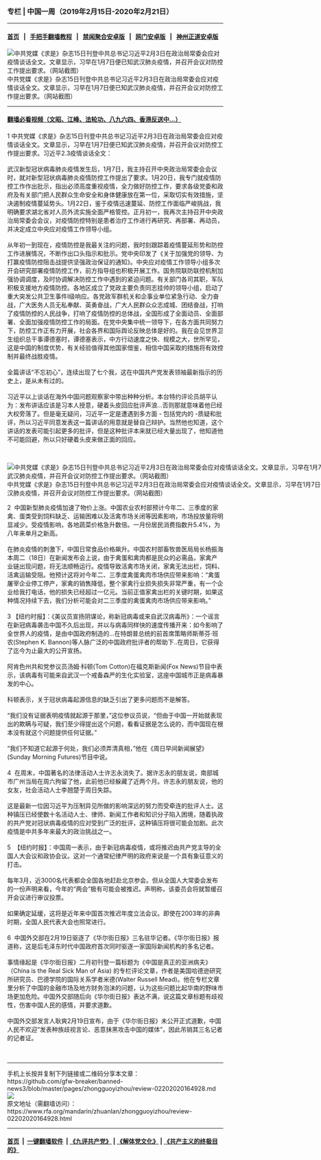 ### 专栏 | 中国一周（2019年2月15日-2020年2月21日）
------------------------

#### [首页](https://github.com/gfw-breaker/banned-news3/blob/master/README.md) &nbsp;&nbsp;|&nbsp;&nbsp; [手把手翻墙教程](https://github.com/gfw-breaker/guides/wiki) &nbsp;&nbsp;|&nbsp;&nbsp; [禁闻聚合安卓版](https://github.com/gfw-breaker/bn-android) &nbsp;&nbsp;|&nbsp;&nbsp; [网门安卓版](https://github.com/oGate2/oGate) &nbsp;&nbsp;|&nbsp;&nbsp; [神州正道安卓版](https://github.com/SzzdOgate/update) 



<div id="headerimg">
 <img alt="中共党媒《求是》杂志15日刊登中共总书记习近平2月3日在政治局常委会应对疫情谈话全文。文章显示，习早在1月7日便已知武汉肺炎疫情，并召开会议对防控工作提出要求。（网站截图）" src="https://www.rfa.org/mandarin/zhuanlan/zhongguoyizhou/review-02202020164928.html/Capture.PNG/@@images/bedca5fb-8654-43c7-8d82-8b105871f0e8.png" title="中共党媒《求是》杂志15日刊登中共总书记习近平2月3日在政治局常委会应对疫情谈话全文。文章显示，习早在1月7日便已知武汉肺炎疫情，并召开会议对防控工作提出要求。（网站截图）"/>
 <div id="headerimgcontents">
  <div id="headerimgcaption">
   <span>
    中共党媒《求是》杂志15日刊登中共总书记习近平2月3日在政治局常委会应对疫情谈话全文。文章显示，习早在1月7日便已知武汉肺炎疫情，并召开会议对防控工作提出要求。（网站截图）
   </span>
   <!-- zoomattribute -->
  </div>
  <!-- headerimgcaption -->
 </div>
 <!-- headerimagecontents -->
</div>

<hr/>


#### [翻墙必看视频（文昭、江峰、法轮功、八九六四、香港反送中...）](https://github.com/gfw-breaker/banned-news3/blob/master/pages/link3.md)

<div id="storytext">
 <div>
  <div class="slot_header">
  </div>
 </div>
 <p>
  1 中共党媒《求是》杂志15日刊登中共总书记习近平2月3日在政治局常委会应对疫情谈话全文。文章显示，习早在1月7日便已知武汉肺炎疫情，并召开会议对防控工作提出要求。习近平2.3疫情谈话全文：
  <br/>
  <br/>
  武汉新型冠状病毒肺炎疫情发生后，1月7日，我主持召开中央政治局常委会会议时，就对新型冠状病毒肺炎疫情防控工作提出了要求。1月20日，我专门就疫情防控工作作出批示，指出必须高度重视疫情，全力做好防控工作，要求各级党委和政府及有关部门把人民群众生命安全和身体健康放在第一位，采取切实有效措施，坚决遏制疫情蔓延势头。1月22日，鉴于疫情迅速蔓延、防控工作面临严峻挑战，我明确要求湖北省对人员外流实施全面严格管控。正月初一，我再次主持召开中央政治局常委会会议，对疫情防控特别是患者治疗工作进行再研究、再部署、再动员，并决定成立中央应对疫情工作领导小组。
  <br/>
  <br/>
  从年初一到现在，疫情防控是我最关注的问题，我时刻跟踪着疫情蔓延形势和防控工作进展情况，不断作出口头指示和批示。党中央印发了《关于加强党的领导、为打赢疫情防控阻击战提供坚强政治保证的通知》。中央应对疫情工作领导小组多次开会研究部署疫情防控工作，前方指导组也积极开展工作。国务院联防联控机制加强协调调度，及时协调解决防控工作中遇到的紧迫问题。有关部门各司其职，军队积极支援地方疫情防控。各地区成立了党政主要负责同志挂帅的领导小组，启动了重大突发公共卫生事件I级响应。各党政军群机关和企事业单位紧急行动、全力奋战，广大医务人员无私奉献、英勇奋战，广大人民群众众志成城、团结奋战，打响了疫情防控的人民战争，打响了疫情防控的总体战，全国形成了全面动员、全面部署、全面加强疫情防控工作的局面。在党中央集中统一领导下，在各方面共同努力下，防控工作正有力开展，社会各界和国际舆论反映总体是好的。我在会见世界卫生组织总干事谭德塞时，谭德塞表示，中方行动速度之快、规模之大，世所罕见，这是中国的制度优势，有关经验值得其他国家借鉴，相信中国采取的措施将有效控制并最终战胜疫情。
  <br/>
  <br/>
  全篇讲话“不忘初心”，连续出现了七个我，这在中国共产党发表领袖最新指示的历史上，是从未有过的。
  <br/>
  <br/>
  习近平以上谈话在海外中国问题观察家中带出种种分析。本台特约评论员胡平认为：发布讲话应该是习本人授意，硬着头皮回应批评声浪…否则那就意味着他已经大权旁落了。但是毫无疑问，习近平一定是遭遇到多方面 - 包括党内的 -质疑和批评，所以习近平同意发表这一篇讲话的用意就是替自己辩护。当然他也知道，这个讲话的发表可能引起更多的批评，但是这种批评本来就已经大量出现了，他知道他不可能回避，所以只好硬着头皮来做正面的回应。
 </p>
 <p>
  <br/>
  <div class="image-inline captioned" style="width:800px;">
   <div style="width:800px;">
    <img alt="中共党媒《求是》杂志15日刊登中共总书记习近平2月3日在政治局常委会应对疫情谈话全文。文章显示，习早在1月7日便已知武汉肺炎疫情，并召开会议对防控工作提出要求。（网站截图）" src="https://www.rfa.org/mandarin/zhuanlan/zhongguoyizhou/review-02202020164928.html/20200216034124628.webp" title="中共党媒《求是》杂志15日刊登中共总书记习近平2月3日在政治局常委会应对疫情谈话全文。文章显示，习早在1月7日便已知武汉肺炎疫情，并召开会议对防控工作提出要求。（网站截图）"/>
   </div>
   <div class="image-caption">
    <span style="width:800px;">
     中共党媒《求是》杂志15日刊登中共总书记习近平2月3日在政治局常委会应对疫情谈话全文。文章显示，习早在1月7日便已知武汉肺炎疫情，并召开会议对防控工作提出要求。（网站截图）
    </span>
    <span class="copyright">
    </span>
   </div>
  </div>
 </p>
 <p>
  2  中国新型肺炎疫情加速了物价上涨。中国农业农村部预计今年二、三季度的家禽、蛋类受到饲料缺乏、运输困难以及活禽市场关闭等因素影响，市场投放量将明显减少。受疫情影响，各地蔬菜价格急升数倍。一月份居民消费指数升5.4%，为八年来单月之新高。
  <br/>
  <br/>
  在肺炎疫情的刺激下，中国日常食品价格飙升。中国农村部畜牧兽医局局长杨振海本周二（18日）在新闻发布会上说，由于禽蛋和禽肉都是民众的必需品，家禽产业链出现问题，将无法顺畅运行。疫情导致活禽市场关闭，家禽无法出栏，饲料、活禽运输受阻。他预计这将对今年二、三季度禽蛋禽肉市场供应带来影响：“禽蛋屠宰企业停工停产，家禽的销售降低，整个家禽行业损失损失非常严重，有一个企业给我打电话，他的损失已经超过一亿元。当前正值家禽出栏的关键时期，如果这种情况持续下去，我们分析可能会对二三季度的禽蛋禽肉市场供应带来影响。”
  <br/>
  <br/>
  3 【纽约时报】：《美议员宣扬阴谋论，称新冠病毒或来自武汉病毒所》：一个谣言在新冠病毒袭击中国不久后出现，并以与病毒同样快的速度传播开来：如今影响了全世界人的疫情，是由中国政府制造的...在特朗普总统的前首席策略师斯蒂芬·班农(Stephen K. Bannon)等人脉广泛的中国政府批评者的帮助下..在周日，它获得了迄今为止最大的公开宣扬。
  <br/>
  <br/>
  阿肯色州共和党参议员汤姆·科顿(Tom Cotton)在福克斯新闻(Fox News)节目中表示，该病毒有可能来自武汉一个戒备森严的生化实验室，这座中国城市正是病毒暴发的中心。
  <br/>
  <br/>
  科顿表示，关于冠状病毒起源信息的缺乏引出了更多问题而不是解答。
  <br/>
  <br/>
  “我们没有证据表明疫情就起源于那里，”这位参议员说，“但由于中国一开始就表现出的欺瞒与可疑，我们至少得提出这个问题，看看证据是怎么说的，而中国现在根本没有就这个问题提供任何证据。”
  <br/>
  <br/>
  “我们不知道它起源于何处，我们必须弄清真相，”他在《周日早间新闻展望》(Sunday Morning Futures)节目中说。
  <br/>
  <br/>
  4  在周末，中国著名的法律活动人士许志永消失了。据许志永的朋友说，南部城市广州当局在周六拘留了他，此前他已经躲藏了近两个月。许志永的朋友说，他的女友，社会活动人士李翘楚于周日失踪。
  <br/>
  <br/>
  这是最新一位因习近平为压制异见所做的影响深远的努力而受牵连的批评人士。这种镇压已经使数十名活动人士、律师、新闻工作者和知识分子陷入困境，随着执政的共产党对冠状病毒疫情的应对受到广泛的批评，这种镇压将很可能会加剧。此次疫情是中共多年来最大的政治挑战之一。
  <br/>
  <br/>
  5  【纽约时报】：中国周一表示，由于新冠病毒疫情，或将推迟由共产党主导的全国人大会议和政协会议。这对一个通常纪律严明的政府来说是一个具有象征意义的打击。
  <br/>
  <br/>
  每年3月，近3000名代表都会全国各地赶赴北京参会。但从全国人大常委会发布的一份声明来看，今年的“两会”极有可能会被推迟。声明称，该委员会将就暂缓召开会议进行审议投票。
  <br/>
  <br/>
  如果确定延缓，这将是近年来中国首次推迟年度立法会议。即使在2003年的非典时期，全国人民代表大会也照常进行。
  <br/>
  <br/>
  6  中国外交部在2月19日驱逐了《华尔街日报》三名驻华记者。《华尔街日报》报道称，这是后毛泽东时代中国政府首次同时驱逐一家国际新闻机构的多名记者。
  <br/>
  <br/>
  事情缘起是《华尔街日报》二月初刊登一篇标题为《中国是真正的亚洲病夫》 （China is the Real Sick Man of Asia) 的专栏评论文章，作者是美国哈德逊研究所研究员、巴德学院的国际关系学者米德(Walter Russell Mead)。他在专栏文章里分析了中国的金融市场及地方财务泡沫的问题，认为这些问题比起华南的野味市场更加危险。中国外交部随后向《华尔街日报》表达不满，说这篇文章标题有歧视性，伤害中国人民的感情，并要求道歉。
  <br/>
  <br/>
  中国外交部发言人耿爽2月19日宣布，由于《华尔街日报》未公开正式道歉，中国人民不欢迎“发表种族歧视言论、恶意抹黑攻击中国的媒体”，因此吊销其三名记者的记者证。
  <br/>
  <br/>
  <br/>
 </p>
</div>

<hr/>
手机上长按并复制下列链接或二维码分享本文章：<br/>
https://github.com/gfw-breaker/banned-news3/blob/master/pages/zhongguoyizhou/review-02202020164928.md <br/>
<a href='https://github.com/gfw-breaker/banned-news3/blob/master/pages/zhongguoyizhou/review-02202020164928.md'><img src='https://github.com/gfw-breaker/banned-news3/blob/master/pages/zhongguoyizhou/review-02202020164928.md.png'/></a> <br/>
原文地址（需翻墙访问）：https://www.rfa.org/mandarin/zhuanlan/zhongguoyizhou/review-02202020164928.html


------------------------
#### [首页](https://github.com/gfw-breaker/banned-news3/blob/master/README.md) &nbsp;|&nbsp; [一键翻墙软件](https://github.com/gfw-breaker/nogfw/blob/master/README.md) &nbsp;| [《九评共产党》](https://github.com/gfw-breaker/9ping.md/blob/master/README.md#九评之一评共产党是什么) | [《解体党文化》](https://github.com/gfw-breaker/jtdwh.md/blob/master/README.md) | [《共产主义的终极目的》](https://github.com/gfw-breaker/gczydzjmd.md/blob/master/README.md)


<img src='http://gfw-breaker.win/banned-news3/pages/zhongguoyizhou/review-02202020164928.md' width='0px' height='0px'/>